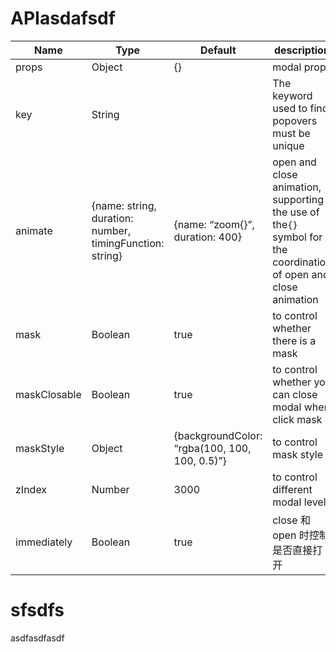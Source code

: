 # APIasdafsdf

| Name | Type | Default | description |
| --- | --- | --- | --- |
| props | Object | {} | modal props |
| key | String |  | The keyword used to find popovers must be unique |
| animate | {name: string, duration: number, timingFunction: string} | {name: “zoom{}”, duration: 400} | open and close animation, supporting the use of the`{}` symbol for the coordination of open and close animation |
| mask | Boolean | true | to control whether there is a mask |
| maskClosable | Boolean | true | to control whether you can close modal when click mask |
| maskStyle | Object | {backgroundColor: “rgba(100, 100, 100, 0.5)”} | to control mask style |
| zIndex | Number | 3000 | to control different modal levels |
| immediately | Boolean | true | close 和 open 时控制是否直接打开 |

# sfsdfs

asdfasdfasdf

